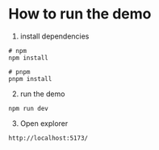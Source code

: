 # How to run the demo

1. install dependencies

```
# npm
npm install
```

```
# pnpm
pnpm install
```

2. run the demo

```
npm run dev
```

3. Open explorer

```
http://localhost:5173/
```

